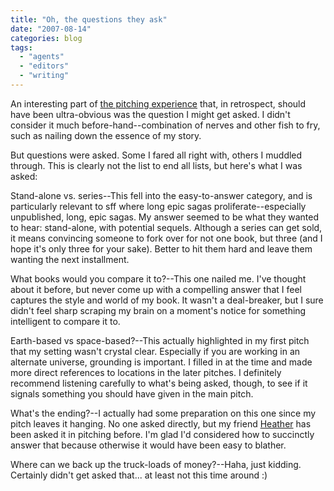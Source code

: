 ```yaml
---
title: "Oh, the questions they ask"
date: "2007-08-14"
categories: blog
tags:
  - "agents"
  - "editors"
  - "writing"
---
```


An interesting part of [the pitching experience](http://blog.jasonrclark.net/2007/08/main-event-willamette-writers.html) that, in retrospect, should have been ultra-obvious was the question I might get asked. I didn't consider it much before-hand--combination of nerves and other fish to fry, such as nailing down the essence of my story.

But questions were asked. Some I fared all right with, others I muddled through. This is clearly not the list to end all lists, but here's what I was asked:

Stand-alone vs. series\--This fell into the easy-to-answer category, and is particularly relevant to sff where long epic sagas proliferate--especially unpublished, long, epic sagas. My answer seemed to be what they wanted to hear: stand-alone, with potential sequels. Although a series can get sold, it means convincing someone to fork over for not one book, but three (and I hope it's only three for your sake). Better to hit them hard and leave them wanting the next installment.

What books would you compare it to?\--This one nailed me. I've thought about it before, but never come up with a compelling answer that I feel captures the style and world of my book. It wasn't a deal-breaker, but I sure didn't feel sharp scraping my brain on a moment's notice for something intelligent to compare it to.

Earth-based vs space-based?\--This actually highlighted in my first pitch that my setting wasn't crystal clear. Especially if you are working in an alternate universe, grounding is important. I filled in at the time and made more direct references to locations in the later pitches. I definitely recommend listening carefully to what's being asked, though, to see if it signals something you should have given in the main pitch.

What's the ending?\--I actually had some preparation on this one since my pitch leaves it hanging. No one asked directly, but my friend [Heather](http://www.heathersharfeddin.com/) has been asked it in pitching before. I'm glad I'd considered how to succinctly answer that because otherwise it would have been easy to blather.

Where can we back up the truck-loads of money?\--Haha, just kidding. Certainly didn't get asked that... at least not this time around :)
